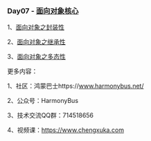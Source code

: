### Day07 - [面向对象核心](https://www.chengxuka.com/book/15)





1、[面向对象之封装性](https://www.chengxuka.com/book/15/article/232)

2、[面向对象之继承性 ](https://www.chengxuka.com/book/15/article/233)

3、[面向对象之多态性](https://www.chengxuka.com/book/15/article/234)











更多内容：

1、社区：鸿蒙巴士https://www.harmonybus.net/

2、公众号：HarmonyBus

3、技术交流QQ群：714518656

4、视频课：https://www.chengxuka.com
